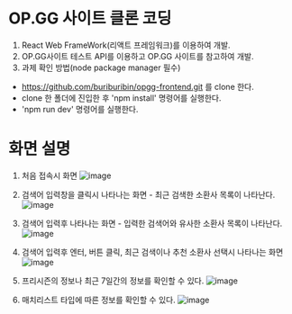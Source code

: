 # OP.GG 사이트 클론 코딩

1. React Web FrameWork(리액트 프레임워크)를 이용하여 개발.
2. OP.GG사이트 테스트 API를 이용하고 OP.GG 사이트를 참고하여 개발.
3. 과제 확인 방법(node package manager 필수)
 - https://github.com/buriburibin/opgg-frontend.git 를 clone 한다.
 - clone 한 폴더에 진입한 후 'npm install' 명령어를 실행한다.
 - 'npm run dev' 명령어를 실행한다.



# 화면 설명

1. 처음 접속시 화면
![image](https://user-images.githubusercontent.com/70642488/114388420-9dec2800-9bce-11eb-9e45-e0f937b504f5.png)

2. 검색어 입력창을 클릭시 나타나는 화면 - 최근 검색한 소환사 목록이 나타난다.
![image](https://user-images.githubusercontent.com/70642488/114388635-eacffe80-9bce-11eb-8732-ff6b3589700f.png)

3. 검색어 입력후 나타나는 화면 - 입력한 검색어와 유사한 소환사 목록이 나타난다.
![image](https://user-images.githubusercontent.com/70642488/114388836-32568a80-9bcf-11eb-92b5-3eb2996924d3.png)

4. 검색어 입력후 엔터, 버튼 클릭, 최근 검색이나 추천 소환사 선택시 나타나는 화면
![image](https://user-images.githubusercontent.com/70642488/114388974-5ca84800-9bcf-11eb-810b-e69665ef254b.png)

5. 프리시즌의 정보나 최근 7일간의 정보를 확인할 수 있다.
![image](https://user-images.githubusercontent.com/70642488/114389063-7fd2f780-9bcf-11eb-92e2-5d3a24e9146a.png)

6. 매치리스트 타입에 따른 정보를 확인할 수 있다.
![image](https://user-images.githubusercontent.com/70642488/114389198-abee7880-9bcf-11eb-849e-0325d603d1f6.png)
